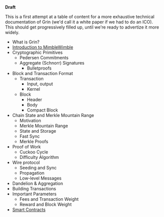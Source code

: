 **Draft**

This is a first attempt at a table of content for a more exhaustive technical
documentation of Grin (we'd call it a white paper if we had to do an ICO).
This should get progressively filled up, until we're ready to advertize it
more widely.

* What is Grin?
* [Introduction to MimbleWimble](intro.md)
* Cryptographic Primitives
	* Pedersen Commitments
  * Aggregate (Schnorr) Signatures
	* Bulletproofs
* Block and Transaction Format
	* Transaction
		* Input, output
		* Kernel
	* Block
		* Header
		* Body
		* Compact Block
* Chain State and Merkle Mountain Range
	* Motivation
	* Merkle Mountain Range
	* State and Storage
	* Fast Sync
	* Merkle Proofs
* Proof of Work
	* Cuckoo Cycle
	* Difficulty Algorithm
* Wire protocol
	* Seeding and Sync
	* Propagation
	* Low-level Messages
* Dandelion & Aggregation
* Building Transactions
* Important Parameters
	* Fees and Transaction Weight
	* Reward and Block Weight
* [Smart Contracts](contracts.md)
